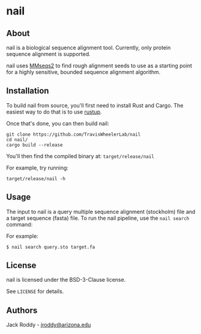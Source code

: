 # nail

## About

nail is a biological sequence alignment tool. Currently, only protein sequence alignment is supported.

nail uses [MMseqs2](https://github.com/soedinglab/MMseqs2) to find rough alignment seeds to use as a starting point
for a highly sensitive, bounded sequence alignment algorithm.

## Installation

To build nail from source, you'll first need to install Rust and Cargo.
The easiest way to do that is to use [rustup](https://rustup.rs/).

Once that's done, you can then build nail:

    git clone https://github.com/TravisWheelerLab/nail
    cd nail/
    cargo build --release

You'll then find the compiled binary at: `target/release/nail`

For example, try running:

    target/release/nail -h

## Usage

The input to nail is a query multiple sequence alignment (stockholm) file and a target sequence (fasta) file.
To run the nail pipeline, use the `nail search` command:

For example:

    $ nail search query.sto target.fa

## License

nail is licensed under the BSD-3-Clause license.

See `LICENSE` for details.

## Authors

Jack Roddy - jroddy@arizona.edu
